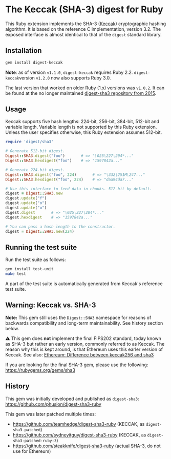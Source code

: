 # The Keccak (SHA-3) digest for Ruby

This Ruby extension implements the SHA-3 ([Keccak](http://keccak.noekeon.org/)) cryptographic hashing algorithm. It is based on the reference C implementation, version 3.2. The exposed interface is almost identical to that of the `digest` standard library.

## Installation

```bash
gem install digest-keccak
```

**Note**: as of version `v1.1.0`, `digest-keccak` requires Ruby 2.2. `digest-keccak`version `v1.2.0` now also supports Ruby 3.0.

The last version that worked on older Ruby (1.x) versions was `v1.0.2`. It can be found at the no longer maintained [digest-sha3 repository from 2015](https://github.com/phusion/digest-sha3-ruby/releases/tag/release-1.0.2).

## Usage

Keccak supports five hash lengths: 224-bit, 256-bit, 384-bit, 512-bit and variable length. Variable length is not supported by this Ruby extension. Unless the user specifies otherwise, this Ruby extension assumes 512-bit.

```ruby
require 'digest/sha3'

# Generate 512-bit digest.
Digest::SHA3.digest("foo")       # => "\025\227\204*..."
Digest::SHA3.hexdigest("foo")    # => "1597842a..."

# Generate 224-bit digest.
Digest::SHA3.digest("foo", 224)       # => "\332\251M\247..."
Digest::SHA3.hexdigest("foo", 224)    # => "daa94da7..."

# Use this interface to feed data in chunks. 512-bit by default.
digest = Digest::SHA3.new
digest.update("f")
digest.update("o")
digest.update("o")
digest.digest       # => "\025\227\204*..."
digest.hexdigest    # => "1597842a..."

# You can pass a hash length to the constructor.
digest = Digest::SHA3.new(224)
```

## Running the test suite

Run the test suite as follows:

```bash
gem install test-unit
make test
```

A part of the test suite is automatically generated from Keccak's reference test suite.

## Warning: Keccak vs. SHA-3

**Note:** This gem still uses the `Digest::SHA3` namespace for reasons of backwards compatibility and long-term maintainability. See history section below.

:warning: This gem does **not** implement the final FIPS202 standard, today known as SHA-3 but rather an early version, commonly referred to as Keccak. The reason why this is kept around, is that Ethereum uses this earler version of Keccak. See also: [Ethereum: Difference between keccak256 and sha3](https://ethereum.stackexchange.com/questions/30369/difference-between-keccak256-and-sha3)

If you are looking for the final SHA-3 gem, please use the following: https://rubygems.org/gems/sha3


## History

This gem was initially developed and published as `digest-sha3`: https://github.com/phusion/digest-sha3-ruby

This gem was later patched multiple times:

* https://github.com/teamhedge/digest-sha3-ruby (KECCAK, as `digest-sha3-patched`)
* https://github.com/sydneyitguy/digest-sha3-ruby (KECCAK, as `digest-sha3-patched-ruby-3`)
* https://github.com/steakknife/digest-sha3-ruby (actual SHA-3, do not use for Ethereum)
